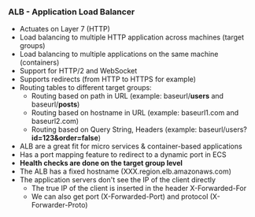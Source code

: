 ### ALB - Application Load Balancer
- Actuates on Layer 7 (HTTP)
- Load balancing to multiple HTTP application across machines (target groups)
- Load balancing to multiple applications on the same machine (containers)
- Support for HTTP/2 and WebSocket
- Supports redirects (from HTTP to HTTPS for example)
- Routing tables to different target groups:
	- Routing based on path in URL (example: baseurl/**users** and baseurl/**posts**)
	- Routing based on hostname in URL (example: baseurl1.com and baseurl2.com)
	- Routing based on Query String, Headers (example: baseurl/users?**id=123&order=false**)
- ALB are a great fit for micro services & container-based applications
- Has a port mapping feature to redirect to a dynamic port in ECS
- **Health checks are done on the target group level**
- The ALB has a fixed hostname (XXX.region.elb.amazonaws.com)
- The application servers don't see the IP of the client directly
	- The true IP of the client is inserted in the header X-Forwarded-For
	- We can also get port (X-Forwarded-Port) and protocol (X-Forwarder-Proto)
